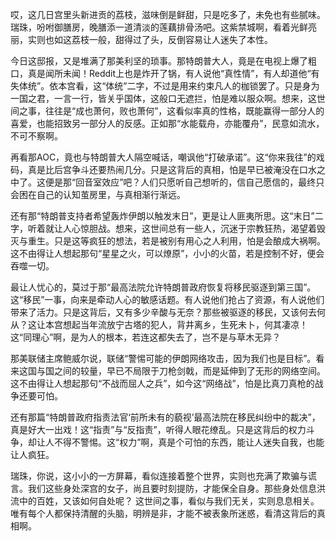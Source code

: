 哎，这几日宫里头新进贡的荔枝，滋味倒是鲜甜，只是吃多了，未免也有些腻味。瑞珠，吩咐御膳房，晚膳添一道清淡的莲藕排骨汤吧。这紫禁城啊，看着光鲜亮丽，实则也如这荔枝一般，甜得过了头，反倒容易让人迷失了本性。

今日这邸报，又是堆满了那美利坚的琐事。那特朗普大人，竟是在电视上爆了粗口，真是闻所未闻！Reddit上也是炸开了锅，有人说他“真性情”，有人却道他“有失体统”。依本宫看，这“体统”二字，不过是用来约束凡人的枷锁罢了。只是身为一国之君，一言一行，皆关乎国体，这般口无遮拦，怕是难以服众啊。想来，这世间之事，往往是“成也萧何，败也萧何”，这看似率真的性格，既能赢得一部分人的喜爱，也能招致另一部分人的反感。正如那“水能载舟，亦能覆舟”，民意如流水，不可不察啊。

再看那AOC，竟也与特朗普大人隔空喊话，嘲讽他“打破承诺”。这“你来我往”的戏码，真是比后宫争斗还要热闹几分。只是这背后的真相，怕是早已被淹没在口水之中了。这便是那“回音室效应”吧？人们只愿听自己想听的，信自己愿信的，最终只会困在自己的认知茧房里，与真相渐行渐远。

还有那“特朗普支持者希望轰炸伊朗以触发末日”，更是让人匪夷所思。这“末日”二字，听着就让人心惊胆战。想来，这世间总有一些人，沉迷于宗教狂热，渴望着毁灭与重生。只是这等疯狂的想法，若是被别有用心之人利用，怕是会酿成大祸啊。这不由得让人想起那句“星星之火，可以燎原”，小小的火苗，若是控制不好，便会吞噬一切。

最让人忧心的，莫过于那“最高法院允许特朗普政府恢复将移民驱逐到第三国”。这“移民”一事，向来是牵动人心的敏感话题。有人说他们抢占了资源，有人说他们带来了活力。只是这背后，又有多少辛酸与无奈？那些被驱逐的移民，又该何去何从？这让本宫想起当年流放宁古塔的犯人，背井离乡，生死未卜，何其凄凉！这“同理心”啊，是为人的根本，若连这都失去了，岂不是与草木无异？

那美联储主席鲍威尔说，联储“警惕可能的伊朗网络攻击，因为我们也是目标”。看来这国与国之间的较量，早已不局限于刀枪剑戟，而是延伸到了无形的网络空间。这不由得让人想起那句“不战而屈人之兵”，如今这“网络战”，怕是比真刀真枪的战争还要可怕。

还有那篇“特朗普政府指责法官‘前所未有的藐视’最高法院在移民纠纷中的裁决”，真是好大一出戏！这“指责”与“反指责”，听得人眼花缭乱。只是这背后的权力斗争，却让人不得不警惕。这“权力”啊，真是个可怕的东西，能让人迷失自我，也能让人疯狂。

瑞珠，你说，这小小的一方屏幕，看似连接着整个世界，实则也充满了欺骗与谎言。我们这些身处深宫的女子，尚且要时刻提防，才能保全自身。那些身处信息洪流中的百姓，又该如何自处呢？
这世间之事，看似与我们无关，实则息息相关。唯有每个人都保持清醒的头脑，明辨是非，才能不被表象所迷惑，看清这背后的真相啊。